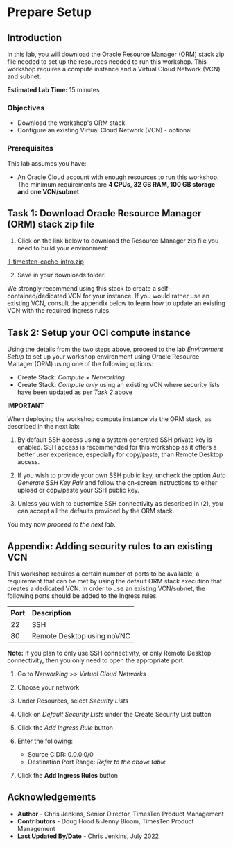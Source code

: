 # Prepare Setup

## Introduction

In this lab, you will download the Oracle Resource Manager (ORM) stack zip file needed to set up the resources needed to run this workshop. This workshop requires a compute instance and a Virtual Cloud Network (VCN) and subnet.

**Estimated Lab Time:** 15 minutes

### Objectives

-   Download the workshop's ORM stack
-   Configure an existing Virtual Cloud Network (VCN) - optional

### Prerequisites

This lab assumes you have:

- An Oracle Cloud account with enough resources to run this workshop. The minimum requirements are **4 CPUs, 32 GB RAM, 100 GB storage and one VCN/subnet**.

## Task 1: Download Oracle Resource Manager (ORM) stack zip file

1.  Click on the link below to download the Resource Manager zip file you need to build your environment:

 [ll-timesten-cache-intro.zip](https://objectstorage.us-ashburn-1.oraclecloud.com/p/zXF3WR--V6CG3ZmB1vgQcEcYYidDhuejeplM9oBUwiYGs-7BnN4YI2_TLVY82_-b/n/natdsecurity/b/stack/o/ll-timesten-cache-intro.zip)

2.  Save in your downloads folder.

We strongly recommend using this stack to create a self-contained/dedicated VCN for your instance. If you would rather use an existing VCN, consult the appendix below to learn how to update an existing VCN with the required Ingress rules.

## Task 2: Setup your OCI compute instance

Using the details from the two steps above, proceed to the lab *Environment Setup* to set up your workshop environment using Oracle Resource Manager (ORM) using one of the following options:

  -  Create Stack:  *Compute + Networking*
  -  Create Stack:  *Compute only* using an existing VCN where security lists have been updated as per *Task 2* above

**IMPORTANT**

When deploying the workshop compute instance via the ORM stack, as described in the next lab:

1. By default SSH access using a system generated SSH private key is enabled. SSH access is recommended for this workshop as it offers a better user experience, especially for copy/paste, than Remote Desktop access.

2. If you wish to provide your own SSH public key, uncheck the option *Auto Generate SSH Key Pair* and follow the on-screen instructions to either upload or copy/paste your SSH public key.  

3. Unless you wish to customize SSH connectivity as described in (2), you can accept all the defaults provided by the ORM stack.

You may now *proceed to the next lab*.

## Appendix: Adding security rules to an existing VCN

This workshop requires a certain number of ports to be available, a requirement that can be met by using the default ORM stack execution that creates a dedicated VCN. In order to use an existing VCN/subnet, the following ports should be added to the Ingress rules.

| Port           |Description                            |
| :------------- | :------------------------------------ |
| 22             | SSH                                   |
| 80             | Remote Desktop using noVNC            |

**Note:** If you plan to only use SSH connectivity, or only Remote Desktop connectivity, then you only need to open the appropriate port.


1.  Go to *Networking >> Virtual Cloud Networks*

2.  Choose your network

3.  Under Resources, select *Security Lists*

4.  Click on *Default Security Lists* under the Create Security List button

5.  Click the *Add Ingress Rule* button

6.  Enter the following:
    - Source CIDR: 0.0.0.0/0
    - Destination Port Range: *Refer to the above table*

7.  Click the **Add Ingress Rules** button


## Acknowledgements

* **Author** - Chris Jenkins, Senior Director, TimesTen Product Management
* **Contributors** -  Doug Hood & Jenny Bloom, TimesTen Product Management
* **Last Updated By/Date** - Chris Jenkins, July 2022
